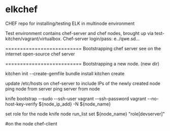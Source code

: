 # elkchef
CHEF repo for installing/testing ELK in multinode environment

Test environment contains chef-server and chef nodes, brought up via test-kitchen/vagrant/virtualbox.
Chef-server login/pass: e../qwe.sd...

==========================
Bootstrapping chef server
see on the internet open-source chef server

==========================
Bootstrapping a new node. (new dir)

kitchen init --create-gemfile
bundle install
kitchen create

update /etc/hosts on chef-server to include IPs of the newly created node
ping node from server
ping server from node

knife bootstrap --sudo --ssh-user vagrant --ssh-password vagrant --no-host-key-verify ${node_ip_add} -N ${node_name}

set role for the node
knife node run_list set ${node_name} "role[devserver]"

#on the node
chef-client

